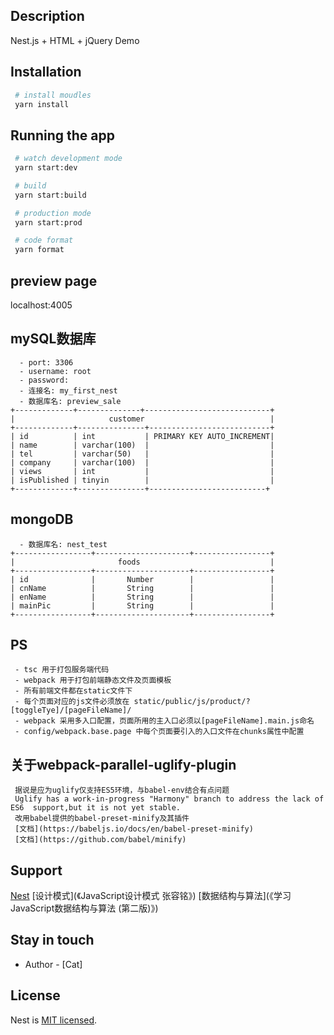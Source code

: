 ## Description
 Nest.js + HTML + jQuery Demo

## Installation

```bash
 # install moudles
 yarn install
```

## Running the app

```bash
 # watch development mode
 yarn start:dev

 # build
 yarn start:build

 # production mode
 yarn start:prod

 # code format
 yarn format
```

## preview page
  localhost:4005


## mySQL数据库
```
  - port: 3306
  - username: root
  - password: 
  - 连接名: my_first_nest
  - 数据库名: preview_sale
+-------------+--------------+----------------------------+
|                     customer                            |
+-------------+---------------+---------------------------+
| id          | int           | PRIMARY KEY AUTO_INCREMENT|
| name        | varchar(100)  |                           |
| tel         | varchar(50)   |                           |
| company     | varchar(100)  |                           |
| views       | int           |                           |
| isPublished | tinyin        |                           |
+-------------+---------------+--------------------------+
```

## mongoDB
```
  - 数据库名: nest_test
+-----------------+---------------------+-----------------+
|                       foods                             |
+-----------------+---------------------+-----------------+
| id              |       Number        |                 |
| cnName          |       String        |                 |
| enName          |       String        |                 |
| mainPic         |       String        |                 |
+-----------------+---------------------+-----------------+
```

## PS

```
 - tsc 用于打包服务端代码
 - webpack 用于打包前端静态文件及页面模板
 - 所有前端文件都在static文件下
 - 每个页面对应的js文件必须放在 static/public/js/product/?[toggleTye]/[pageFileName]/
 - webpack 采用多入口配置，页面所用的主入口必须以[pageFileName].main.js命名
 - config/webpack.base.page 中每个页面要引入的入口文件在chunks属性中配置
```

## 关于webpack-parallel-uglify-plugin
```
 据说是应为uglify仅支持ES5环境，与babel-env结合有点问题
 Uglify has a work-in-progress "Harmony" branch to address the lack of ES6  support,but it is not yet stable.
 改用babel提供的babel-preset-minify及其插件
 [文档](https://babeljs.io/docs/en/babel-preset-minify)
 [文档](https://github.com/babel/minify)
```

## Support
 [Nest](https://github.com/nestjs/nest)
 [设计模式](《JavaScript设计模式 张容铭》)
 [数据结构与算法](《学习JavaScript数据结构与算法 (第二版)》)

## Stay in touch

 - Author - [Cat]

## License

 Nest is [MIT licensed](LICENSE).